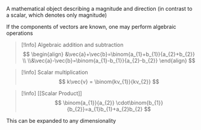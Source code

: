 A mathematical object describing a magnitude and direction (in contrast to a scalar, which denotes only magnitude)

If the components of vectors are known, one may perform algebraic operations

> [!Info] Algebraic addition and subtraction
>$$
\begin{align}
&\vec{a}+\vec{b}=\binom{a_{1}+b_{1}}{a_{2}+b_{2}}  \\ \\&\vec{a}-\vec{b}=\binom{a_{1}-b_{1}}{a_{2}-b_{2}} 
\end{align}
>$$

> [!info] Scalar multiplication
> $$
k\vec{v} = \binom{kv_{1}}{kv_{2}}
$$

> [!info] [[Scalar Product]]
> $$
\binom{a_{1}}{a_{2}} \cdot\binom{b_{1}}{b_{2}}=a_{1}b_{1}+a_{2}b_{2}
$$




This can be expanded to any dimensionality